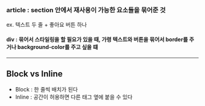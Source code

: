 ## <TAG>

### article : section 안에서 재사용이 가능한 요소들을 묶어준 것

ex. 텍스트 두 줄 + 좋아요 버튼 하나

#### div : 묶어서 스타일링을 할 필요가 있을 때, 가령 텍스트와 버튼을 묶어서 border를 주거나 background-color를 주고 싶을 떄

---

## Block vs Inline

- Block : 한 줄씩 배치가 된다
- Inline : 공간이 허용하면 다른 태그 옆에 붙을 수 있다
